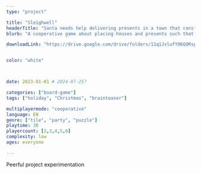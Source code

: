 ```yaml
---
type: "project"

title: "Sleighwell"
headerTitle: "Santa needs help delivering presents in a town that constantly changes."
blurb: "A cooperative game about placing houses and presents such that the sleigh can fulfill all wishes, with a dash of reindeer road and pine tree obstacles."

downloadLink: "https://drive.google.com/drive/folders/11q1JvlufY06QORspG35SfAKQU4JakWhS"


color: "white"



date: 2023-01-01 # 2024-07-25?

categories: ["board-game"]
tags: ["holiday", "Christmas", "brainteaser"]

multiplayermode: "cooperative"
language: EN
genre: ["tile", "party", "puzzle"]
playtime: 30
playercount: [2,3,4,5,6]
complexity: low
ages: everyone

---
```


Peerful project experimentation